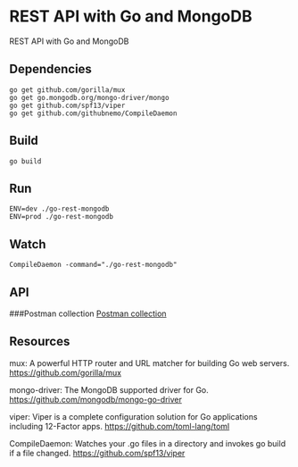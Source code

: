 # REST API with Go and MongoDB
REST API with Go and MongoDB

## Dependencies
``go get github.com/gorilla/mux``  
``go get go.mongodb.org/mongo-driver/mongo``  
``go get github.com/spf13/viper``  
``go get github.com/githubnemo/CompileDaemon``

## Build
``go build``

## Run
``ENV=dev ./go-rest-mongodb``  
``ENV=prod ./go-rest-mongodb``

## Watch
``CompileDaemon -command="./go-rest-mongodb"``

## API
###Postman collection
[Postman collection](/postman-collection.json)

## Resources
mux: A powerful HTTP router and URL matcher for building Go web servers. https://github.com/gorilla/mux

mongo-driver: The MongoDB supported driver for Go. https://github.com/mongodb/mongo-go-driver

viper: Viper is a complete configuration solution for Go applications including 12-Factor apps. https://github.com/toml-lang/toml

CompileDaemon: Watches your .go files in a directory and invokes go build if a file changed. https://github.com/spf13/viper
